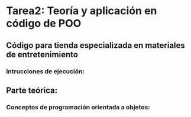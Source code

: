 # Tarea2: Teoría y aplicación en código de POO

## Código para tienda especializada en materiales de entretenimiento
### Intrucciones de ejecución:

## Parte teórica:
### Conceptos de programación orientada a objetos: